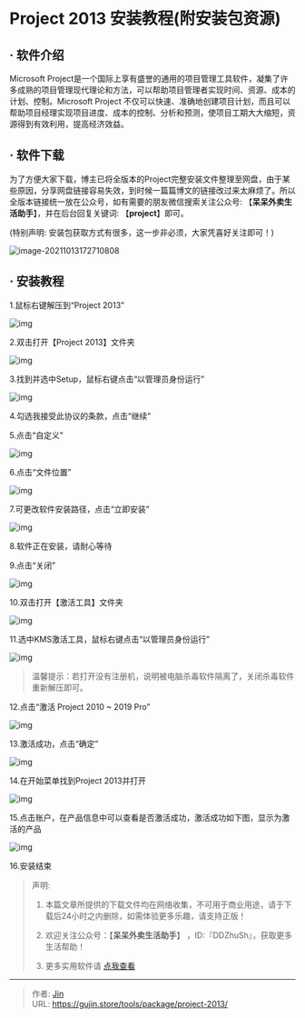 # Project 2013 安装教程(附安装包资源)



## · 软件介绍

Microsoft Project是一个国际上享有盛誉的通用的项目管理工具软件，凝集了许多成熟的项目管理现代理论和方法，可以帮助项目管理者实现时间、资源、成本的计划、控制。Microsoft Project 不仅可以快速、准确地创建项目计划，而且可以帮助项目经理实现项目进度、成本的控制、分析和预测，使项目工期大大缩短，资源得到有效利用，提高经济效益。

## · 软件下载

为了方便大家下载，博主已将全版本的Project完整安装文件整理至网盘，由于某些原因，分享网盘链接容易失效，到时候一篇篇博文的链接改过来太麻烦了。所以全版本链接统一放在公众号，如有需要的朋友微信搜索关注公众号: 【**呆呆外卖生活助手**】，并在后台回复关键词: 【**project**】即可。

(特别声明: 安装包获取方式有很多，这一步非必须，大家凭喜好关注即可！)

![image-20211013172710808](https://img.gujin.store/img/image-20211013172710808.png)


## · 安装教程

1.鼠标右键解压到“Project 2013”

![img](https://img.gujin.store/img/v2-35d714078545dbbcd7d30e7b3970961b_720w.png)

2.双击打开【Project 2013】文件夹

![img](https://img.gujin.store/img/v2-b7029d4d1a5650c18b6adfffe51327c7_720w.png)

3.找到并选中Setup，鼠标右键点击“以管理员身份运行”

![img](https://img.gujin.store/img/v2-9ad456670fbbba9c6a66c975ad994fe0_720w.png)

4.勾选我接受此协议的条款，点击“继续”

5.点击“自定义”

![img](https://img.gujin.store/img/v2-b00e94308ed9518a1a0bd0dff27b8c5a_720w.png)

6.点击“文件位置”

![img](https://img.gujin.store/img/v2-8df277be1a46494e69135d9b6659fed7_720w.png)

7.可更改软件安装路径，点击“立即安装”

![img](https://img.gujin.store/img/v2-d676c993f569ff1ccd5f4df7feea82db_720w.png)

8.软件正在安装，请耐心等待

9.点击“关闭”

![img](https://img.gujin.store/img/v2-2013c841eda65cc16785753e69559283_720w.png)

10.双击打开【激活工具】文件夹

![img](https://img.gujin.store/img/v2-25ff7c11a20da0c1bf65562e5032f0f3_720w.png)

11.选中KMS激活工具，鼠标右键点击“以管理员身份运行”

![img](https://img.gujin.store/img/v2-9a9e464556385545ef8176c8996ef107_720w.png)

> 温馨提示：若打开没有注册机，说明被电脑杀毒软件隔离了，关闭杀毒软件重新解压即可。

12.点击“激活 Project 2010 ~ 2019 Pro”

![img](https://img.gujin.store/img/v2-6446ada7bb72b1638b127c28280f22d6_720w.png)

13.激活成功，点击“确定”

![img](https://img.gujin.store/img/v2-e5ab72982d751f54fde428e234da2ad7_720w.png)

14.在开始菜单找到Project 2013并打开

![img](https://img.gujin.store/img/v2-42cc05564fd6bf57660f3c52a184519f_720w.png)

15.点击账户，在产品信息中可以查看是否激活成功，激活成功如下图，显示为激活的产品

![img](https://img.gujin.store/img/v2-6d443f133c8f1e8f4fc018dcc9e6e777_720w.png)

16.安装结束




> 声明: 
>
> 1. 本篇文章所提供的下载文件均在网络收集，不可用于商业用途，请于下载后24小时之内删除，如需体验更多乐趣，请支持正版！
>
> 2. 欢迎关注公众号：【**呆呆外卖生活助手**】 ，ID:『DDZhuSh』，获取更多生活帮助！
>
> 3. 更多实用软件请  [点我查看](/tools)


---

> 作者: [Jin](https://img.gujin.store/img/favicon.ico)  
> URL: https://gujin.store/tools/package/project-2013/  

